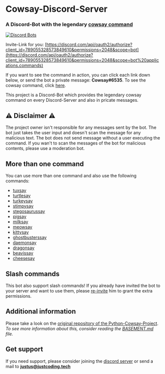 # Cowsay-Discord-Server
### A Discord-Bot with the legendary [cowsay command](https://en.wikipedia.org/wiki/Cowsay)

[![Discord Bots](https://top.gg/api/widget/789055328573849610.svg)](https://top.gg/bot/789055328573849610)

Invite-Link for you: [https://discord.com/api/oauth2/authorize?client_id=789055328573849610&permissions=2048&scope=bot](https://discord.com/api/oauth2/authorize?client_id=789055328573849610&permissions=2048&scope=bot%20applications.commands)

If you want to see the command in action, you can click each link down below, or send the bot a private message: **Cowsay#6535**. To see the cowsay command, click [here](http://justcoding.me/cowsay/cowsay.jpg).

This project is a Discord-Bot which provides the legendary cowsay command on every Discord-Server and also in pricate messages. 

## ⚠️ Disclaimer ⚠️
The project owner isn't responsible for any messages sent by the bot. The bot just takes the user input and doesn't scan the message for any malicious text. The bot does not send message without a user executing the command.
If you wan't to scan the messages of the bot for malicious contents, please use a moderation bot. 

## More than one command
You can use more than one command and also use the following commands:
  - [tuxsay](http://justcoding.me/cowsay/tuxsay.jpg)
  - [turtlesay](http://justcoding.me/cowsay/turtlesay.jpg)
  - [turkeysay](http://justcoding.me/cowsay/turkeysay.jpg)
  - [stimpysay](http://justcoding.me/cowsay/stimpysay.jpg)
  - [stegosaurussay](http://justcoding.me/cowsay/stegosaurussay.jpg)
  - [pigsay](http://justcoding.me/cowsay/pigsay.jpg)
  - [milksay](http://justcoding.me/cowsay/milksay.jpg)
  - [meowsay](http://justcoding.me/cowsay/meowsay.jpg)
  - [kittysay](http://justcoding.me/cowsay/kittysay.jpg)
  - [ghostbusterssay](http://justcoding.me/cowsay/ghostbusterssay.jpg)
  - [daemonsay](http://justcoding.me/cowsay/daemonsay.jpg)
  - [dragonsay](http://justcoding.me/cowsay/dragonsay.jpg)
  - [beavissay](http://justcoding.me/cowsay/beavissay.jpg)
  - [cheesesay](http://justcoding.me/cowsay/cheesesay.jpg)

## Slash commands
This bot also support slash commands! If you already have invited the bot to your server and want to use them, please [re-invite](https://discord.com/api/oauth2/authorize?client_id=789055328573849610&permissions=2048&scope=bot%20applications.commands) him to grant the extra permissions.


## Additional information
Please take a look on the [original repository of the Python-Cowsay-Project](https://github.com/VaasuDevanS/cowsay-python). 
*To see more information about this, consider reading the [BASEMENT.md](https://github.com/just-dev-creator/Cowsay-Discord-Bot/blob/main/BASEMENT.md) file.*


## Get support
If you need support, please consider joining the [discord server](https://discord.gg/UHhQcuST6G) or send a mail to **[justus@justcoding.tech](mailto:justus@justcoding.tech)**
